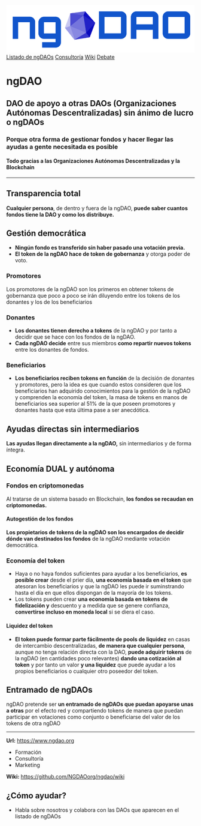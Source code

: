 <img src="/assets/images/ngDAOlogo9.png" class="logo" alt="ngDAO logo">
<link rel="stylesheet" href="/assets/css/styles.css">
<div class="scrollmenu">
  <a href="/ngdaos.html">Listado de ngDAOs</a>
  <a href="/consultoría.html">Consultoría</a>
  <a href="https://github.com/NGDAOorg/ngdao/wiki">Wiki</a>
  <a href="https://github.com/NGDAOorg/ngdao/discussions">Debate</a>
</div>

# ngDAO

## DAO de apoyo a otras DAOs (Organizaciones Autónomas Descentralizadas) sin ánimo de lucro o ngDAOs

### Porque otra forma de gestionar fondos y hacer llegar las ayudas a gente necesitada es posible
#### Todo gracias a las Organizaciones Autónomas Descentralizadas y la Blockchain

-------------------

## Transparencia total

**Cualquier persona**, de dentro y fuera de la ngDAO, **puede saber cuantos fondos tiene la DAO y como los distribuye.**

## Gestión democrática

* **Ningún fondo es transferido sin haber pasado una votación previa.**
* **El token de la ngDAO hace de token de gobernanza** y otorga poder de voto.

### Promotores

Los promotores de la ngDAO son los primeros en obtener tokens de gobernanza que poco a poco se irán diluyendo entre los tokens de los donantes y los de los beneficiarios

### Donantes

* **Los donantes tienen derecho a tokens** de la ngDAO y por tanto a decidir que se hace con los fondos de la ngDAO.
* **Cada ngDAO decide** entre sus miembros **como repartir nuevos tokens** entre los donantes de fondos.

### Beneficiarios

* **Los beneficiarios reciben tokens en función** de la decisión de donantes y promotores, pero la idea es que cuando estos consideren que los beneficiarios han adquirido conocimientos para la gestión de la ngDAO y comprenden la economía del token, la masa de tokens en manos de beneficiarios sea superior al 51% de la que poseen promotores y donantes hasta que esta última pase a ser anecdótica.

## Ayudas directas sin intermediarios

**Las ayudas llegan directamente a la ngDAO,** sin intermediarios y de forma íntegra.

## Economía DUAL y autónoma

### Fondos en criptomonedas
  
  Al tratarse de un sistema basado en Blockchain, **los fondos se recaudan en criptomonedas.**
  
#### Autogestión de los fondos
  
  **Los propietarios de tokens de la ngDAO son los encargados de decidir dónde van destinados los fondos** de la ngDAO mediante votación democrática.
  
### Economía del token
  
  * Haya o no haya fondos suficientes para ayudar a los beneficiarios, **es posible crear** desde el prier día, **una economía basada en el token** que atesoran los beneficiarios y que la ngDAO les puede ir suminstrando hasta el día en que ellos dispongan de la mayoría de los tokens.
  * Los tokens pueden crear **una economía basada en tokens de fidelización y** descuento y a medida que se genere confianza, **convertirse incluso en moneda local** si se diera el caso.
  
#### Liquidez del token
  
  * **El token puede formar parte fácilmente de pools de liquidez** en casas de intercambio descentralizadas, **de manera que cualquier persona**, aunque no tenga relación directa con la DAO, **puede adquirir tokens** de la ngDAO (en cantidades poco relevantes) **dando una cotización al token** y por tanto un valor **y una liquidez** que puede ayudar a los propios beneficiarios o cualquier otro poseedor del token.
  
## Entramado de ngDAOs

  ngDAO pretende ser **un entramado de ngDAOs que puedan apoyarse unas a otras** por el efecto red y compartiendo tokens de manera que puedan participar en votaciones como conjunto o beneficiarse del valor de los tokens de otra ngDAO

--------------------

**Url:** <https://www.ngdao.org>

* Formación
* Consultoría
* Marketing

**Wiki:** <https://github.com/NGDAOorg/ngdao/wiki>

## ¿Cómo ayudar?

* Habla sobre nosotros y colabora con las DAOs que aparecen en el listado de ngDAOs

